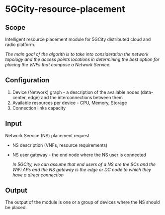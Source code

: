 # 5GCity-resource-placement

## Scope

Intelligent resource placement module for 5GCity distributed cloud and radio platform.

*The main goal of the algorith is to take into consideration the network topology and the access points locations in determining the best option for placing the VNFs that compose a Network Service.* 

## Configuration

1) Device (Network) graph - a description of the available nodes (data-center, edge) and the interconnections between them
2) Available resources per device - CPU, Memory, Storage
3) Connection links capacity

## Input

Network Service (NS) placement request
- NS description (VNFs, resource requirements)
- NS user gateway - the end node where the NS user is connected 

  *In 5GCity, we can assume that end users of a NS are the SCs and the WiFi APs and the NS gateway is the edge or DC node to which they have a direct connection*

## Output

The output of the module is one or a group of devices where the NS should be placed.




